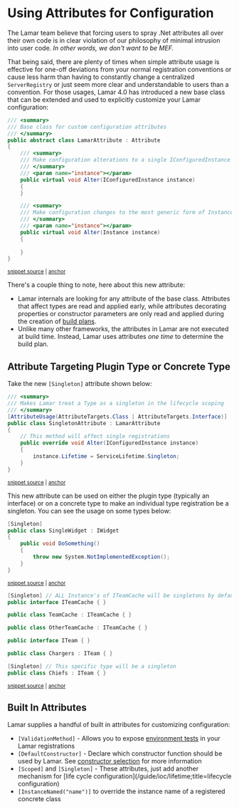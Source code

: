 # Using Attributes for Configuration

The Lamar team believe that forcing users to spray .Net attributes all over their own code is in clear violation of our philosophy of minimal intrusion into user code. _In other words, we don't want to be MEF._

That being said, there are plenty of times when simple attribute usage is effective for one-off deviations from your normal registration conventions or cause less harm than having to constantly change a centralized `ServerRegistry` or just seem more clear and understandable to users than a convention. For those usages, Lamar 4.0 has introduced a new base class that can be extended and used to explicitly customize your Lamar configuration:

<!-- snippet: sample_LamarAttribute -->
<a id='snippet-sample_lamarattribute'></a>
```cs
/// <summary>
/// Base class for custom configuration attributes
/// </summary>
public abstract class LamarAttribute : Attribute
{
    /// <summary>
    /// Make configuration alterations to a single IConfiguredInstance object
    /// </summary>
    /// <param name="instance"></param>    
    public virtual void Alter(IConfiguredInstance instance)
    {
    }

    /// <summary>
    /// Make configuration changes to the most generic form of Instance
    /// </summary>
    /// <param name="instance"></param>
    public virtual void Alter(Instance instance)
    {
        
    }
}
```
<sup><a href='https://github.com/JasperFx/lamar/blob/master/src/Lamar/LamarAttribute.cs#L6-L29' title='Snippet source file'>snippet source</a> | <a href='#snippet-sample_lamarattribute' title='Start of snippet'>anchor</a></sup>
<!-- endSnippet -->

There's a couple thing to note, here about this new attribute:

* Lamar internals are looking for any attribute of the base class. Attributes that affect types are read and applied early, while attributes decorating properties or constructor parameters are only read and applied during the creation of [build plans](/guide/ioc/diagnostics/build-plans).
* Unlike many other frameworks, the attributes in Lamar are not executed at build time. Instead, Lamar uses attributes *one time* to determine the build plan.

## Attribute Targeting Plugin Type or Concrete Type

Take the new `[Singleton]` attribute shown below:

<!-- snippet: sample_SingletonAttribute -->
<a id='snippet-sample_singletonattribute'></a>
```cs
/// <summary>
/// Makes Lamar treat a Type as a singleton in the lifecycle scoping
/// </summary>
[AttributeUsage(AttributeTargets.Class | AttributeTargets.Interface)]
public class SingletonAttribute : LamarAttribute
{
    // This method will affect single registrations
    public override void Alter(IConfiguredInstance instance)
    {
        instance.Lifetime = ServiceLifetime.Singleton;
    }
}
```
<sup><a href='https://github.com/JasperFx/lamar/blob/master/src/Lamar/SingletonAttribute.cs#L7-L20' title='Snippet source file'>snippet source</a> | <a href='#snippet-sample_singletonattribute' title='Start of snippet'>anchor</a></sup>
<!-- endSnippet -->

This new attribute can be used on either the plugin type (typically an interface) or on a concrete type to make an individual type registration be a singleton. You can see the usage on some types below:

<!-- snippet: sample_[Singleton]-usage -->
<a id='snippet-sample_[singleton]-usage'></a>
```cs
[Singleton]
public class SingleWidget : IWidget
{
    public void DoSomething()
    {
        throw new System.NotImplementedException();
    }
}
```
<sup><a href='https://github.com/JasperFx/lamar/blob/master/src/Lamar.Testing/IoC/Acceptance/attribute_usage.cs#L57-L66' title='Snippet source file'>snippet source</a> | <a href='#snippet-sample_[singleton]-usage' title='Start of snippet'>anchor</a></sup>
<a id='snippet-sample_[singleton]-usage-1'></a>
```cs
[Singleton] // ALL Instance's of ITeamCache will be singletons by default
public interface ITeamCache { }

public class TeamCache : ITeamCache { }

public class OtherTeamCache : ITeamCache { }

public interface ITeam { }

public class Chargers : ITeam { }

[Singleton] // This specific type will be a singleton
public class Chiefs : ITeam { }
```
<sup><a href='https://github.com/JasperFx/lamar/blob/master/src/StructureMap.Testing/Acceptance/attribute_usage.cs#L52-L67' title='Snippet source file'>snippet source</a> | <a href='#snippet-sample_[singleton]-usage-1' title='Start of snippet'>anchor</a></sup>
<!-- endSnippet -->

## Built In Attributes

Lamar supplies a handful of built in attributes for customizing configuration:

* `[ValidationMethod]` - Allows you to expose [environment tests](/guide/ioc/diagnostics/environment-tests) in your Lamar registrations
* `[DefaultConstructor]` - Declare which constructor function should be used by Lamar. See [constructor selection](/guide/ioc/registration/constructor-selection) for more information
* `[Scoped]` and `[Singleton]` - These attributes, just add another mechanism for [life cycle configuration](/guide/ioc/lifetime;title=lifecycle configuration)
* `[InstanceNamed("name")]` to override the instance name of a registered concrete class
